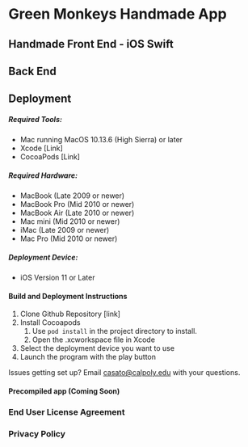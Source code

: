 # Green Monkeys Handmade App
## Handmade Front End - iOS Swift
## Back End

## Deployment
##### Required Tools:
- Mac running MacOS 10.13.6 (High Sierra) or later
- Xcode [Link]
- CocoaPods [Link]
##### Required Hardware:
- MacBook (Late 2009 or newer)
- MacBook Pro (Mid 2010 or newer)
- MacBook Air (Late 2010 or newer)
- Mac mini (Mid 2010 or newer)
- iMac (Late 2009 or newer)
- Mac Pro (Mid 2010 or newer)
##### Deployment Device:
- iOS Version 11 or Later

#### Build and Deployment Instructions
1. Clone Github Repository [link]
1. Install Cocoapods
   1. Use `pod install` in the project directory to install.
   1. Open the .xcworkspace file in Xcode
1. Select the deployment device you want to use
1. Launch the program with the play button

Issues getting set up? Email casato@calpoly.edu with your questions.

#### Precompiled app (Coming Soon)

### End User License Agreement
### Privacy Policy
